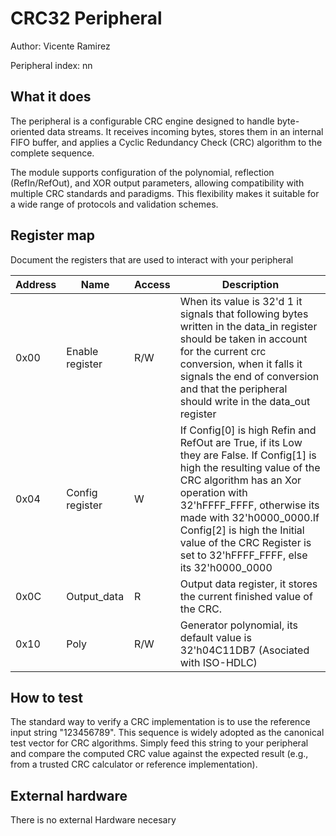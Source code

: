 <!---

This file is used to generate your project datasheet. Please fill in the information below and delete any unused
sections.

The peripheral index is the number TinyQV will use to select your peripheral.  You will pick a free
slot when raising the pull request against the main TinyQV repository, and can fill this in then.  You
also need to set this value as the PERIPHERAL_NUM in your test script.

You can also include images in this folder and reference them in the markdown. Each image must be less than
512 kb in size, and the combined size of all images must be less than 1 MB.
-->

# CRC32 Peripheral

Author: Vicente Ramirez

Peripheral index: nn

## What it does

The peripheral is a configurable CRC engine designed to handle byte-oriented data streams. It receives incoming bytes, stores them in an internal FIFO buffer, and applies a Cyclic Redundancy Check (CRC) algorithm to the complete sequence.

The module supports configuration of the polynomial, reflection (RefIn/RefOut), and XOR output parameters, allowing compatibility with multiple CRC standards and paradigms. This flexibility makes it suitable for a wide range of protocols and validation schemes.

## Register map

Document the registers that are used to interact with your peripheral

| Address | Name             | Access | Description                                                         |
|---------|------------------|--------|---------------------------------------------------------------------|
| 0x00    | Enable register  | R/W    | When its value is 32'd 1 it signals that following bytes written in the data\_in register should be taken in account for the current crc conversion, when it falls it signals the end of conversion and that the peripheral should write in the data\_out register
| 0x04    | Config register  | W    | If Config[0] is high Refin and RefOut are True, if its Low they are False. If Config[1] is high the resulting value of the CRC algorithm has an Xor operation with 32'hFFFF_FFFF, otherwise its made with 32'h0000_0000.If  Config[2] is high the Initial value of the CRC Register is set to  32'hFFFF_FFFF, else its 32'h0000_0000|
| 0x0C   | Output_data  | R    | Output data register, it stores the current finished value of the CRC.|
| 0x10   | Poly  | R/W    | Generator polynomial, its default value is 32'h04C11DB7 (Asociated with ISO-HDLC)|



## How to test

The standard way to verify a CRC implementation is to use the reference input string "123456789". This sequence is widely adopted as the canonical test vector for CRC algorithms. Simply feed this string to your peripheral and compare the computed CRC value against the expected result (e.g., from a trusted CRC calculator or reference implementation).

## External hardware

There is no external Hardware necesary
